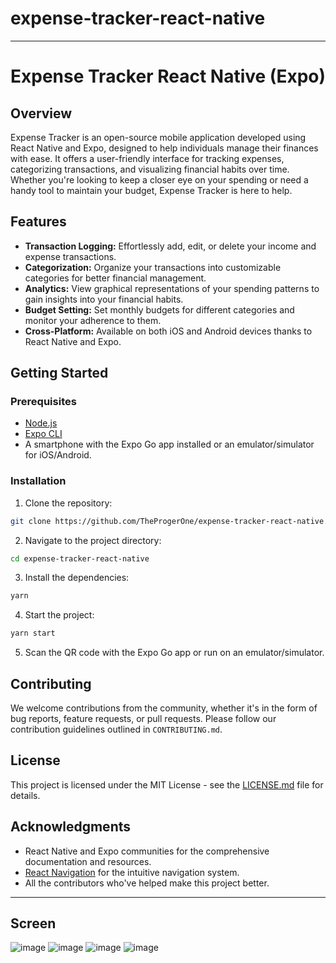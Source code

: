 # expense-tracker-react-native

---

# Expense Tracker React Native (Expo)

## Overview

Expense Tracker is an open-source mobile application developed using React Native and Expo, designed to help individuals manage their finances with ease. It offers a user-friendly interface for tracking expenses, categorizing transactions, and visualizing financial habits over time. Whether you're looking to keep a closer eye on your spending or need a handy tool to maintain your budget, Expense Tracker is here to help.

## Features

- **Transaction Logging:** Effortlessly add, edit, or delete your income and expense transactions.
- **Categorization:** Organize your transactions into customizable categories for better financial management.
- **Analytics:** View graphical representations of your spending patterns to gain insights into your financial habits.
- **Budget Setting:** Set monthly budgets for different categories and monitor your adherence to them.
- **Cross-Platform:** Available on both iOS and Android devices thanks to React Native and Expo.

## Getting Started

### Prerequisites

- [Node.js](https://nodejs.org/)
- [Expo CLI](https://expo.dev/tools#cli)
- A smartphone with the Expo Go app installed or an emulator/simulator for iOS/Android.

### Installation

1. Clone the repository:

```sh
git clone https://github.com/TheProgerOne/expense-tracker-react-native.git
```

2. Navigate to the project directory:

```sh
cd expense-tracker-react-native
```

3. Install the dependencies:

```sh
yarn
```

4. Start the project:

```sh
yarn start
```

5. Scan the QR code with the Expo Go app or run on an emulator/simulator.


## Contributing

We welcome contributions from the community, whether it's in the form of bug reports, feature requests, or pull requests. Please follow our contribution guidelines outlined in `CONTRIBUTING.md`.

## License

This project is licensed under the MIT License - see the [LICENSE.md](LICENSE) file for details.

## Acknowledgments

- React Native and Expo communities for the comprehensive documentation and resources.
- [React Navigation](https://reactnavigation.org/) for the intuitive navigation system.
- All the contributors who've helped make this project better.

---
## Screen
![image](https://github.com/TheProgerOne/expense-tracker-react-native/assets/89520927/c203ff2e-77e0-48cc-b321-78d4e64f74fa)
![image](https://github.com/TheProgerOne/expense-tracker-react-native/assets/89520927/72202034-1271-4deb-9f3b-9d2296b5df3e)
![image](https://github.com/TheProgerOne/expense-tracker-react-native/assets/89520927/842cd119-f584-45fe-abb1-bfdce25e5ed0)
![image](https://github.com/TheProgerOne/expense-tracker-react-native/assets/89520927/fde771e5-3447-4f98-93ff-3f04e7ed98bd)



